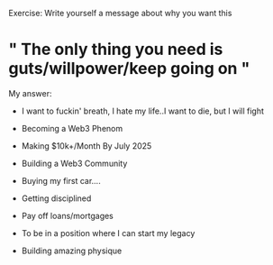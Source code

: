 Exercise: Write yourself a message about why you want this
 
# " The only thing you need is guts/willpower/keep going on "

My answer:


- I want to fuckin' breath, I hate my life..I want to die, but I will fight

- Becoming a Web3 Phenom
- Making $10k+/Month By July 2025
- Building a Web3 Community
- Buying my first car....
- Getting disciplined
- Pay off loans/mortgages
- To be in a position where I can start my legacy
- Building amazing physique
